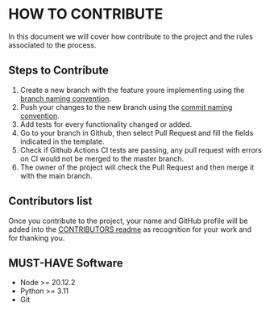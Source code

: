 # HOW TO CONTRIBUTE

In this document we will cover how contribute to the project and the rules associated to the process.

## Steps to Contribute

1. Create a new branch with the feature youre implementing using the [branch naming convention](Git-Convention.md).
2. Push your changes to the new branch using the [commit naming convention](Git-Convention.md).
3. Add tests for every functionality changed or added.
4. Go to your branch in Github, then select Pull Request and fill the fields indicated in the template.
5. Check if Github Actions CI tests are passing, any pull request with errors on CI would not be merged to the master branch.
6. The owner of the project will check the Pull Request and then merge it with the main branch.

## Contributors list

Once you contribute to the project, your name and GitHub profile will be added into the [CONTRIBUTORS readme](CONTRIBUTORS.md) as recognition for your work and for thanking you.


## MUST-HAVE Software

* Node >= 20.12.2
* Python >= 3.11
* Git
